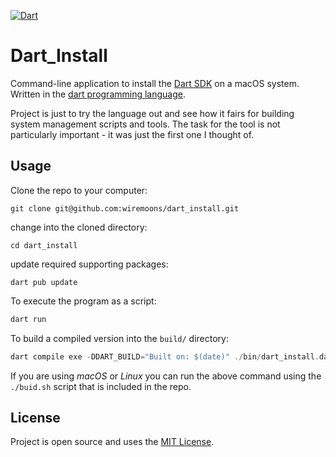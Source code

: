 [![Dart](https://github.com/wiremoons/dart_install/actions/workflows/dart.yml/badge.svg)](https://github.com/wiremoons/dart_install/actions/workflows/dart.yml)

# Dart_Install

Command-line application to install the [Dart SDK](https://dart.dev/get-dart/archive) on 
a macOS system. Written in the [dart programming language](https://dart.dev/).

Project is just to try the language out and see how it fairs for building
system management scripts and tools. The task for the tool is not particularly
important - it was just the first one I thought of.


## Usage

Clone the repo to your computer:
```console
git clone git@github.com:wiremoons/dart_install.git
```

change into the cloned directory:
```console
cd dart_install
```

update required supporting packages:
```console
dart pub update
```

To execute the program as a script:
```dart
dart run
```

To build a compiled version into the `build/` directory:
```dart
dart compile exe -DDART_BUILD="Built on: $(date)" ./bin/dart_install.dart -o ./build/dart_install.exe
```

If you are using *macOS* or *Linux* you can run the above command using the `./buid.sh` script that is 
included in the repo.


## License

Project is open source and uses the [MIT License](./LICENSE).


